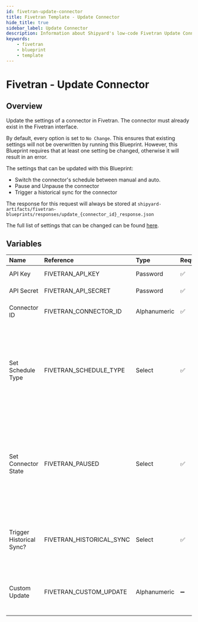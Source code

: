 ```yaml
---
id: fivetran-update-connector
title: Fivetran Template - Update Connector
hide_title: true
sidebar_label: Update Connector
description: Information about Shipyard's low-code Fivetran Update Connector blueprint. Update an existing connector&#39;s settings in Fivetran. Useful for pausing, setting manual schedules, or triggering historical syncs.
keywords:
    - fivetran
    - blueprint
    - template
---
```


# Fivetran - Update Connector

## Overview

Update the settings of a connector in Fivetran. The connector must already exist in the Fivetran interface.

By default, every option is set to `No Change`. This ensures that existing settings will not be overwritten by running this Blueprint. However, this Blueprint requires that at least one setting be changed, otherwise it will result in an error.

The settings that can be updated with this Blueprint:
- Switch the connector&#39;s schedule between manual and auto.
- Pause and Unpause the connector
- Trigger a historical sync for the connector

The response for this request will always be stored at `shipyard-artifacts/fivetran-blueprints/responses/update_{connector_id}_response.json`

The full list of settings that can be changed can be found [here](https://fivetran.com/docs/rest-api/connectors#modifyaconnector).



## Variables

| Name | Reference | Type | Required | Default | Options | Description |
|:---|:---|:---|:---|:---|:---|:---|
| API Key | FIVETRAN_API_KEY | Password | :white_check_mark: | - | - | Your account&#39;s unique API Key for Fivetran. |
| API Secret | FIVETRAN_API_SECRET | Password | :white_check_mark: | - | - | Your account&#39;s unique API Secret for Fivetran. |
| Connector ID | FIVETRAN_CONNECTOR_ID | Alphanumeric | :white_check_mark: | - | - | The unique ID associated with a connector. Typically two words separated by an underscore. |
| Set Schedule Type | FIVETRAN_SCHEDULE_TYPE | Select | :white_check_mark: | `None` | No Change: `None`<br></br><br></br>Manual: `manual`<br></br><br></br>Auto: `auto` | Set your connector&#39;s schedule to sync automatically, manually, or make no change. |
| Set Connector State | FIVETRAN_PAUSED | Select | :white_check_mark: | `None` | No Change: `None`<br></br><br></br>Paused: `TRUE`<br></br><br></br>Enabled: `FALSE` | Set your connector to paused, enabled, or make no change. |
| Trigger Historical Sync? | FIVETRAN_HISTORICAL_SYNC | Select | :white_check_mark: | `None` | No Change: `None`<br></br><br></br>Yes: `TRUE` | Set your connector to start a historical sync, or make no change. |
| Custom Update | FIVETRAN_CUSTOM_UPDATE | Alphanumeric | :heavy_minus_sign: | - | - | Additional connector parameters you would like to update, provided in a JSON format. These can be found at https://fivetran.com/docs/rest-api/connectors#modifyaconnector |


